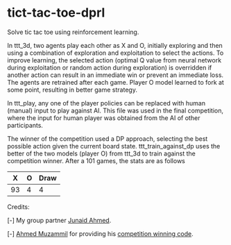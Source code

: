 # tict-tac-toe-dprl
Solve tic tac toe using reinforcement learning. 

In ttt_3d, two agents play each other as X and O, initially exploring and then using a combination of exploration and exploitation to select the actions. To improve learning, the selected action (optimal Q value from neural network during exploitation or random action during exploration) is overridden if another action can result in an immediate win or prevent an immediate loss. The agents are retrained after each game. Player O model learned to fork at some point, resulting in better game strategy.

In ttt_play, any one of the player policies can be replaced with human (manual) input to play against AI. This file was used in the final competition, where the input for human player was obtained from the AI of other participants.

The winner of the competition used a DP approach, selecting the best possible action given the current board state. ttt_train_against_dp uses the better of the two models (player O) from ttt_3d to train against the competition winner. After a 101 games, the stats are as follows


| X  | O  | Draw |
| -- | -- | ---- |
| 93 | 4  |   4  |



Credits:

[-] My group partner [Junaid Ahmed](https://github.com/Muhammad-Junaid-Ahmad).

[-] [Ahmed Muzammil](https://github.com/ahmediq-git) for providing his [competition winning code](./toUseCompetition.ipynb).
